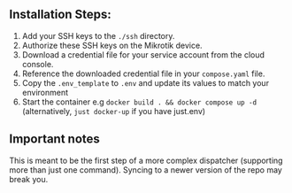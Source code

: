 ## Installation Steps:

1. Add your SSH keys to the `./ssh` directory.
2. Authorize these SSH keys on the Mikrotik device.
3. Download a credential file for your service account from the cloud console.
4. Reference the downloaded credential file in your `compose.yaml` file.
5. Copy the `.env_template` to `.env` and update its values to match your environment
6. Start the container e.g `docker build . && docker compose up -d` (alternatively, `just docker-up` if you have just.env)

## Important notes

This is meant to be the first step of a more complex dispatcher (supporting more than just one command). Syncing to a newer version of the repo may break you.
